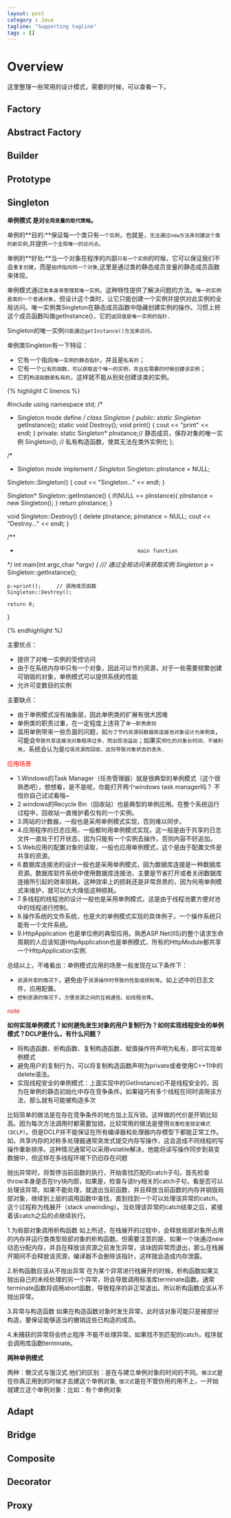 ```yaml
---
layout: post
category : Java
tagline: "Supporting tagline"
tags : []
---
```


# Overview

这里整理一些常用的设计模式，需要的时候，可以查看一下。

## Factory

## Abstract Factory

## Builder

## Prototype

## Singleton

**单例模式 是对`全局变量的取代策略`。**

单例的**目的:**保证每一个类只有`一个实例`，也就是，`无法通过new方法来创建这个类的新实例`,并提供`一个全局唯一的访问点。`

单例的**好处:**当一个对象在程序的内部`只有一个实例`的时候，它可以保证我们不会`重复创建`，而是`始终指向同一个对象`,这里是通过类的静态成员变量的静态成员函数来体现。

单例模式通过`类本身来管理其唯一实例`，这种特性提供了解决问题的方法。`唯一的实例是类的一个普通对象`，但设计这个类时，让它只能创建一个实例并提供对此实例的全局访问。唯一实例类Singleton在静态成员函数中隐藏创建实例的操作。习惯上把这个成员函数叫做getInstance()，它的`返回值是唯一实例的指针.`

Singleton的唯一实例`只能通过getInstance()方法来访问。`

单例类Singleton有一下特征：

 + 它有一个指向`唯一实例的静态指针`，并且是`私有的`；
 + 它有一个`公有的函数，可以获取这个唯一的实例，并且在需要的时候创建该实例`；
 + 它的`构造函数是私有的`，这样就不能从别处创建该类的实例。

{% highlight C linenos %}

#include <iostream>
using namespace std;
/*
 *	Singleton mode define
 */
class Singleton
{
public:
	static Singleton* getInstance();
	static void Destroy();
	void print()
	{
		cout << "print" << endl;
	}
private:
	static Singleton* pInstance;// 静态成员，保存对象的唯一实例
	Singleton();	// 私有构造函数，使其无法在类外实例化
};


/*
 *	Singleton mode implement
 */
Singleton* Singleton::pInstance = NULL;

Singleton::Singleton()
{
	cout << "Singleton..." << endl;
}

Singleton* Singleton::getInstance()
{
	if(NULL == pInstance){
		pInstance = new Singleton();
	}
	return pInstance;
}

void Singleton::Destroy()
{
	delete pInstance;
	pInstance = NULL;
	cout << "Destroy..." << endl;
}

/**
 *                                            main function
 */
int
main(int argc,char **argv)
{
	/// 通过全局访问来获取实例
	Singleton* p = Singleton::getInstance();

	p->print();		// 调用成员函数
	Singleton::Destroy();

    return 0;
}

{% endhighlight %}

主要优点：

 + 提供了对唯一实例的受控访问
 + 由于在系统内存中只有一个对象，因此可以节约资源，对于一些需要频繁创建可销毁的对象，单例模式可以提供系统的性能
 + 允许可变数目的实例

主要缺点：

 + 由于单例模式没有抽象层，因此单例类的扩展有很大困难
 + 单例类的职责过重，在一定程度上违背了`单一职责原则`
 + 滥用单例带来一些负面的问题，如`为了节约资源将数据库连接池对象设计为单例类`，可能会`导致共享连接池对象程序过多，而出现池溢出`；如果实`例化的对象长时间，不被利用`，系统会认为是`垃圾资源而回收，这将导致对象状态的丢失.`

<font color="red">应用场景</font>

 + 1.Windows的Task Manager（任务管理器）就是很典型的单例模式（这个很熟悉吧），想想看，是不是呢，你能打开两个windows task manager吗？ 不信你自己试试看哦~
 + 2.windows的Recycle Bin（回收站）也是典型的单例应用。在整个系统运行过程中，回收站一直维护着仅有的一个实例。
 + 3.网站的计数器，一般也是采用单例模式实现，否则难以同步。
 + 4.应用程序的日志应用，一般都何用单例模式实现，这一般是由于共享的日志文件一直处于打开状态，因为只能有一个实例去操作，否则内容不好追加。
 + 5.Web应用的配置对象的读取，一般也应用单例模式，这个是由于配置文件是共享的资源。
 + 6.数据库连接池的设计一般也是采用单例模式，因为数据库连接是一种数据库资源。数据库软件系统中使用数据库连接池，主要是节省打开或者关闭数据库连接所引起的效率损耗，这种效率上的损耗还是非常昂贵的，因为何用单例模式来维护，就可以大大降低这种损耗。
 + 7.多线程的线程池的设计一般也是采用单例模式，这是由于线程池要方便对池中的线程进行控制。
 + 8.操作系统的文件系统，也是大的单例模式实现的具体例子，一个操作系统只能有一个文件系统。
 + 9.HttpApplication 也是单位例的典型应用。熟悉ASP.Net(IIS)的整个请求生命周期的人应该知道HttpApplication也是单例模式，所有的HttpModule都共享一个HttpApplication实例.

总结以上，不难看出：单例模式应用的场景一般发现在以下条件下：
 + `资源共享的情况下`，避免由于`资源操作时导致的性能或损耗等`。如上述中的日志文件，应用配置。
 + `控制资源的情况下`，`方便资源之间的互相通信。如线程池等`。


<font color="red">note </font>

**如何实现单例模式？如何避免发生对象的用户复制行为？如何实现线程安全的单例模式？DCLP是什么，有什么问题？**

 + 将构造函数、析构函数、复制构造函数、赋值操作符声明为私有，即可实现单例模式
 + 避免用户的复制行为，可以将复制构造函数声明为private或者使用C++11中的delete语法。
 + 实现线程安全的单例模式：上面实现中的GetInstance()不是线程安全的，因为在单例的静态初始化中存在竞争条件。如果碰巧有多个线程在同时调用该方法，那么就有可能被构造多次


比较简单的做法是在存在竞争条件的地方加上互斥锁。这样做的代价是开销比较高。因为每次方法调用时都需要加锁。比较常用的做法是使用`双重检查锁定模式(DCLP)`。但是DCLP并不能保证在所有编译器和处理器内存模型下都能正常工作。如，共享内存的对称多处理器通常突发式提交内存写操作，这会造成不同线程的写操作重新排序。这种情况通常可以采用volatile解决，他能将读写操作同步到易变数据中，但这样在多线程环境下仍旧存在问题


抛出异常时，将暂停当前函数的执行，开始查找匹配的catch子句。首先检查throw本身是否在try块内部，如果是，检查与该try相关的catch子句，看是否可以处理该异常。如果不能处理，就退出当前函数，并且释放当前函数的内存并销毁局部对象，继续到上层的调用函数中查找，直到找到一个可以处理该异常的catch。这个过程称为栈展开（stack
unwinding）。当处理该异常的catch结束之后，紧接着该catch之后的点继续执行。

1.为局部对象调用析构函数
如上所述，在栈展开的过程中，会释放局部对象所占用的内存并运行类类型局部对象的析构函数。但需要注意的是，如果一个块通过new动态分配内存，并且在释放该资源之前发生异常，该块因异常而退出，那么在栈展开期间不会释放该资源，编译器不会删除该指针，这样就会造成内存泄露。

2.析构函数应该从不抛出异常
在为某个异常进行栈展开的时候，析构函数如果又抛出自己的未经处理的另一个异常，将会导致调用标准库terminate函数。通常terminate函数将调用abort函数，导致程序的非正常退出。所以析构函数应该从不抛出异常。

3.异常与构造函数
如果在构造函数对象时发生异常，此时该对象可能只是被部分构造，要保证能够适当的撤销这些已构造的成员。

4.未捕获的异常将会终止程序
不能不处理异常。如果找不到匹配的catch，程序就会调用库函数terminate。


**两种单例模式**

两种：懒汉式与饿汉式.他们的区别：是在与建立单例对象的时间的不同。`懒汉式`是在你真正用到的时候才去建这个单例对象, `饿汉式`是在不管你用的用不上，一开始就建立这个单例对象：比如：有个单例对象

## Adapt

## Bridge

## Composite

## Decorator

## Proxy

##

##

##

##

##

##

##

##

##

##

##

##

##

##

##

##

##


##

##

##

